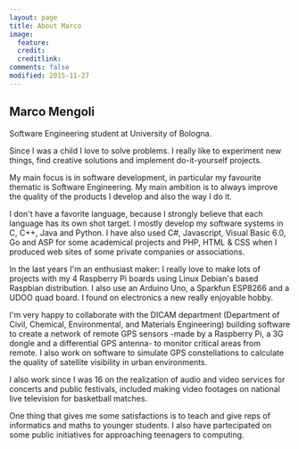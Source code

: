 ```yaml
---
layout: page
title: About Marco
image:
  feature:
  credit:
  creditlink:
comments: false
modified: 2015-11-27
---
```


## Marco Mengoli

Software Engineering student at University of Bologna.

Since I was a child I love to solve problems. I really like to experiment new things, find creative solutions and implement do-it-yourself projects.

My main focus is in software development, in particular my favourite thematic is Software Engineering. My main ambition is to always improve the quality of the products I develop and also the way I do it.

I don't have a favorite language, because I strongly believe that each language has its own shot target. I mostly develop my software systems in C, C++, Java and Python. I have also used C#, Javascript, Visual Basic 6.0, Go and ASP for some academical projects and PHP, HTML & CSS when I produced web sites of some private companies or associations.

In the last years I'm an enthusiast maker: I really love to make lots of projects with my 4 Raspberry Pi boards using Linux Debian's based Raspbian distribution. I also use an Arduino Uno, a Sparkfun ESP8266 and a UDOO quad board. I found on electronics a new really enjoyable hobby.

I'm very happy to collaborate with the DICAM department (Department of Civil, Chemical, Environmental, and Materials Engineering) building software to create a network of remote GPS sensors -made by a Raspberry Pi, a 3G dongle and a differential GPS antenna- to monitor critical areas from remote. I also work on software to simulate GPS constellations to calculate the quality of satellite visibility in urban environments.

I also work since I was 16 on the realization of audio and video services for concerts and public festivals, included making video footages on national live television for basketball matches.

One thing that gives me some satisfactions is to teach and give reps of informatics and maths to younger students. I also have partecipated on some public initiatives for approaching teenagers to computing.
